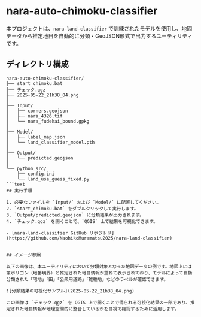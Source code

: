 
# nara-auto-chimoku-classifier

本プロジェクトは、`nara-land-classifier` で訓練されたモデルを使用し、地図データから推定地目を自動的に分類・GeoJSON形式で出力するユーティリティです。

## ディレクトリ構成

```text
nara-auto-chimoku-classifier/
├── start_chimoku.bat
├── チェック.qgz
├── 2025-05-22_21h38_04.png
│
├── Input/
│   ├── corners.geojson
│   ├── nara_4326.tif
│   └── nara_fudekai_bound.gpkg
│
├── Model/
│   ├── label_map.json
│   └── land_classifier_model.pth
│
├── Output/
│   └── predicted.geojson
│
└── python_src/
    ├── config.ini
    └── land_use_guess_fixed.py
```text
## 実行手順

1. 必要なファイルを `Input/` および `Model/` に配置してください。
2. `start_chimoku.bat` をダブルクリックして実行します。
3. `Output/predicted.geojson` に分類結果が出力されます。
4. `チェック.qgz` を開くことで、`QGIS` 上で結果を可視化できます。

- [nara-land-classifier GitHub リポジトリ](https://github.com/NaohikoMuramatsu2025/nara-land-classifier)


## イメージ参照

以下の画像は、本ユーティリティにおいて分類対象となった地図データの例です。地図上には筆ポリゴン（地番境界）と推定された地目情報が重ねて表示されており、モデルによって自動分類された「宅地」「田」「公衆用道路」「雑種地」などのラベルが確認できます。

![分類結果の可視化サンプル](2025-05-22_21h38_04.png)

この画像は `チェック.qgz` を QGIS 上で開くことで得られる可視化結果の一部であり、推定された地目情報が地理空間的に整合しているかを目視で確認するために活用します。
